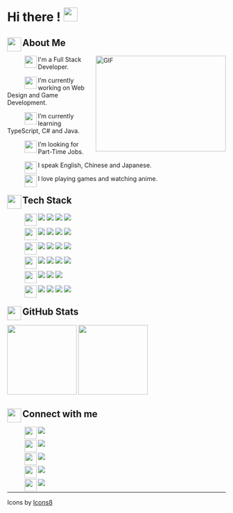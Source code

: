 # Hi there ! <img width="32" height="32" src="https://raw.githubusercontent.com/Shinerising/Shinerising/main/images/hi.gif"/>

## <img height="32em" src="https://raw.githubusercontent.com/Shinerising/Shinerising/main/images/person.svg" align="left"/> About Me

<a target="_blank">
  <img align="right" height="220" width="300" alt="GIF" src="https://raw.githubusercontent.com/Shinerising/Shinerising/main/images/coding.gif">
</a>
  
> <img height="28em" src="https://raw.githubusercontent.com/Shinerising/Shinerising/main/images/workspace.svg" align="left"/>

I'm a Full Stack Developer.
  
> <img height="28em" src="https://raw.githubusercontent.com/Shinerising/Shinerising/main/images/programming.svg" align="left"/>

I’m currently working on Web Design and Game Development.

> <img height="28em" src="https://raw.githubusercontent.com/Shinerising/Shinerising/main/images/notebook.svg" align="left"/>

I’m currently learning TypeScript, C# and Java.

> <img height="28em" src="https://raw.githubusercontent.com/Shinerising/Shinerising/main/images/job.svg" align="left"/>

I’m looking for Part-Time Jobs.

> <img height="28em" src="https://raw.githubusercontent.com/Shinerising/Shinerising/main/images/speak.svg" align="left"/>

I speak English, Chinese and Japanese.

> <img height="28em" src="https://raw.githubusercontent.com/Shinerising/Shinerising/main/images/nintendoswitch.svg" align="left"/>

I love playing games and watching anime.

## <img height="32em" src="https://raw.githubusercontent.com/Shinerising/Shinerising/main/images/laptop.svg" align="left"/> Tech Stack

> <img height="28em" src="https://raw.githubusercontent.com/Shinerising/Shinerising/main/images/application.svg" align="left"/>

![](https://img.shields.io/badge/C%23-239120?style=for-the-badge&logo=csharp)
![](https://img.shields.io/badge/Visual%20Studio-5C2D91?style=for-the-badge&logo=visualstudio)
![](https://img.shields.io/badge/Java-007396?style=for-the-badge&logo=java)
![](https://img.shields.io/badge/Android-545454?style=for-the-badge&logo=androidstudio)

> <img height="28em" src="https://raw.githubusercontent.com/Shinerising/Shinerising/main/images/webdesign.svg" align="left"/>

![](https://img.shields.io/badge/Angular-DD0031?style=for-the-badge&logo=angular)
![](https://img.shields.io/badge/JavaScript-120A3B?style=for-the-badge&logo=javascript)
![](https://img.shields.io/badge/CSS3-1572B6?style=for-the-badge&logo=css3)
![](https://img.shields.io/badge/HTML5-F5DAAB?style=for-the-badge&logo=html5)
  
> <img height="28em" src="https://raw.githubusercontent.com/Shinerising/Shinerising/main/images/server.svg" align="left"/>

![](https://img.shields.io/badge/Python-97B6FB?style=for-the-badge&logo=python)
![](https://img.shields.io/badge/TypeScript-D8E4F7?style=for-the-badge&logo=typescript)
![](https://img.shields.io/badge/Node.js-AADDAA?style=for-the-badge&logo=node.js)
![](https://img.shields.io/badge/php-121245?style=for-the-badge&logo=php)

> <img height="28em" src="https://raw.githubusercontent.com/Shinerising/Shinerising/main/images/database.svg" align="left"/>

![](https://img.shields.io/badge/MongoDB-86DA56?style=for-the-badge&logo=mongodb)
![](https://img.shields.io/badge/PostgreSQL-213595?style=for-the-badge&logo=postgresql)
![](https://img.shields.io/badge/Sql%20Server-CC2927?style=for-the-badge&logo=microsoftsqlserver)
![](https://img.shields.io/badge/GraphQL-610028?style=for-the-badge&logo=graphql)

> <img height="28em" src="https://raw.githubusercontent.com/Shinerising/Shinerising/main/images/game.svg" align="left"/>

![](https://img.shields.io/badge/Unity-050505?style=for-the-badge&logo=unity)
![](https://img.shields.io/badge/Blender-F8D850?style=for-the-badge&logo=blender)
![](https://img.shields.io/badge/OpenGL-88B6F2?style=for-the-badge&logo=opengl)

> <img height="28em" src="https://raw.githubusercontent.com/Shinerising/Shinerising/main/images/photoedit.svg" align="left"/>

![](https://img.shields.io/badge/Sketch-D54D20?style=for-the-badge&logo=sketch)
![](https://img.shields.io/badge/Figma-922E08?style=for-the-badge&logo=figma)
![](https://img.shields.io/badge/Photoshop-134290?style=for-the-badge&logo=adobephotoshop)
![](https://img.shields.io/badge/Illustrator-A04000?style=for-the-badge&logo=adobeillustrator)

## <img height="32em" src="https://raw.githubusercontent.com/Shinerising/Shinerising/main/images/stats.svg" align="left"/> GitHub Stats

<p>
  <img height="160em" src="https://github-readme-stats.vercel.app/api?username=Shinerising&hide=issues&include_all_commits=true&count_private=true&show_icons=true">
  <img height="160em" src="https://github-readme-stats.vercel.app/api/top-langs/?username=Shinerising&layout=compact">
</p>

## <img height="32em" src="https://raw.githubusercontent.com/Shinerising/Shinerising/main/images/contact.svg" align="left"/> Connect with me

> <img height="28em" src="https://raw.githubusercontent.com/Shinerising/Shinerising/main/images/arrow.svg" align="left"/>

[![](https://img.shields.io/badge/Facebook-@WSapollo-FAFAFA?style=for-the-badge&logo=facebook&logoColor=white&labelColor=1877F3)](https://www.facebook.com/wsapollo)

> <img height="28em" src="https://raw.githubusercontent.com/Shinerising/Shinerising/main/images/arrow.svg" align="left"/>

[![](https://img.shields.io/badge/Twitter-@shinerising-FAFAFA?style=for-the-badge&logo=twitter&logoColor=white&labelColor=1DA1F2)](https://twitter.com/shinerising)

> <img height="28em" src="https://raw.githubusercontent.com/Shinerising/Shinerising/main/images/arrow.svg" align="left"/>

[![](https://img.shields.io/badge/Instagram-@apollowayne-FAFAFA?style=for-the-badge&logo=instagram&logoColor=white&labelColor=E4405F)](https://www.instagram.com/apollowayne/)

> <img height="28em" src="https://raw.githubusercontent.com/Shinerising/Shinerising/main/images/arrow.svg" align="left"/>

[![](https://img.shields.io/badge/Unsplash-@shinerising-FAFAFA?style=for-the-badge&logo=unsplash&logoColor=white&labelColor=212121)](https://unsplash.com/@shinerising)

> <img height="28em" src="https://raw.githubusercontent.com/Shinerising/Shinerising/main/images/arrow.svg" align="left"/>

[![](https://img.shields.io/badge/Codepen-@wapollo-FAFAFA?style=for-the-badge&logo=codepen&logoColor=white&labelColor=212121)](https://codepen.io/wapollo)

---

Icons by <a target="_blank" href="https://icons8.com">Icons8</a>
